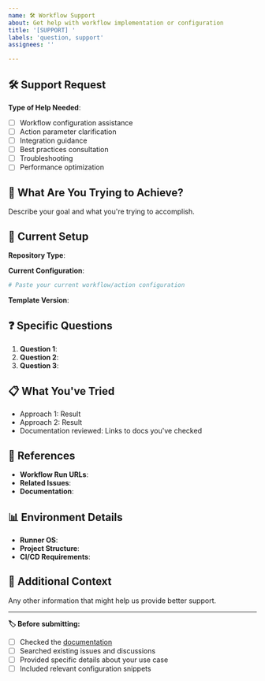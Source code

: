 ```yaml
---
name: 🛠️ Workflow Support
about: Get help with workflow implementation or configuration
title: '[SUPPORT] '
labels: 'question, support'
assignees: ''

---
```


## 🛠️ Support Request

**Type of Help Needed**:
- [ ] Workflow configuration assistance
- [ ] Action parameter clarification
- [ ] Integration guidance
- [ ] Best practices consultation
- [ ] Troubleshooting
- [ ] Performance optimization

## 🎯 What Are You Trying to Achieve?

Describe your goal and what you're trying to accomplish.

## 🔧 Current Setup

**Repository Type**: <!-- e.g. Node.js, .NET, Docker, etc. -->

**Current Configuration**:
```yaml
# Paste your current workflow/action configuration
```

**Template Version**: <!-- e.g. v0.18.0, main -->

## ❓ Specific Questions

1. **Question 1**: 
2. **Question 2**: 
3. **Question 3**: 

## 📋 What You've Tried

- Approach 1: Result
- Approach 2: Result  
- Documentation reviewed: Links to docs you've checked

## 🔗 References

- **Workflow Run URLs**: <!-- Links to relevant workflow runs -->
- **Related Issues**: <!-- Links to related issues or discussions -->
- **Documentation**: <!-- Specific docs you need clarification on -->

## 📊 Environment Details

- **Runner OS**: <!-- ubuntu-latest, windows-latest, macos-latest -->
- **Project Structure**: <!-- Brief description of your project setup -->
- **CI/CD Requirements**: <!-- Specific requirements or constraints -->

## 📎 Additional Context

Any other information that might help us provide better support.

---

**🏷️ Before submitting:**
- [ ] Checked the [documentation](https://github.com/bauer-group/automation-templates/tree/main/github/workflows/examples)
- [ ] Searched existing issues and discussions
- [ ] Provided specific details about your use case
- [ ] Included relevant configuration snippets
